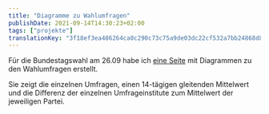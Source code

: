 ```yaml
---
title: "Diagramme zu Wahlumfragen"
publishDate: 2021-09-14T14:30:23+02:00
tags: ["projekte"]
translationKey: "3f18ef3ea486264ca0c290c73c75a9de03dc22cf532a7bb24868d8f1431b9a00"
---
```


Für die Bundestagswahl am 26.09 habe ich [eine Seite](https://wahlen.thinegen.de) mit Diagrammen zu den Wahlumfragen erstellt.

Sie zeigt die einzelnen Umfragen, einen 14-tägigen gleitenden Mittelwert und die Differenz der einzelnen Umfrageinstitute zum Mittelwert der jeweiligen Partei.